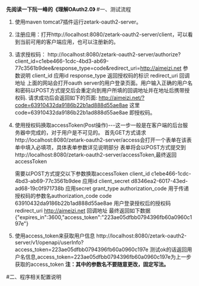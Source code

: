 **先阅读一下阮一峰的《理解OAuth2.0》**
#一、测试流程
1. 使用maven tomcat7插件运行zetark-oauth2-server。
2. 注册应用：打开http://localhost:8080/zetark-oauth2-server/client，可以看到当前可用的客户端应用，也可以注册新的。
3. 请求授权码：
    http://localhost:8080/zetark-oauth2-server/authorize?client_id=c1ebe466-1cdc-4bd3-ab69-77c3561b9dee&response_type=code&redirect_uri=http://aimeizi.net
    参数说明
    client_id               应用id
    response_type           返回授权码的标识
    redirect_uri            回调地址
    上面的网站会打开oauth server的用户登录页面。用户输入正确的用户名和密码以POST方式提交后会重定向到用户所填的回调地址并在地址后携带授权码.
    请求成功后会返回如下的页面:
    http://aimeizi.net/?code=63910432da9186b22b1ad888d55ae8ae
    这里code=63910432da9186b22b1ad888d55ae8ae 即授权码。
4. 使用授权码换取accessToken(Post操作)---这一步一般是在客户端的后台服务器中完成的，对于用户是不可见的。
    首先GET方式请求http://localhost:8080/zetark-oauth2-server/access会打开一个表单在该表单中填入必填项，具体表单参数详见说明部分
    表单将会以POST方式提交到http://localhost:8080/zetark-oauth2-server/accessToken,最终返回accessToken
   
    需要以POST方式提交以下参数换取accessToken
    client_id       c1ebe466-1cdc-4bd3-ab69-77c3561b9dee            应用id
    client_secret   d8346ea2-6017-43ed-ad68-19c0f971738b            应用secret
    grant_type      authorization_code                              用于传递授权码的参数名authorization_code
    code            63910432da9186b22b1ad888d55ae8ae                用户登录授权后的授权码
    redirect_uri    http://aimeizi.net                              回调地址
    最终返回如下数据
    {"expires_in":3600,"access_token":"223ae05dfbb0794396fb60a0960c197e"}
5. 使用access_token来获取用户信息
   http://localhost:8080/zetark-oauth2-server/v1/openapi/userInfo?access_token=223ae05dfbb0794396fb60a0960c197e
   测试ok的话返回用户名信息,access_token=223ae05dfbb0794396fb60a0960c197e为上一步获取的access_token
   **注：其中的参数名不要随意更改，固定写法。**
   
#二、程序相关配置说明
